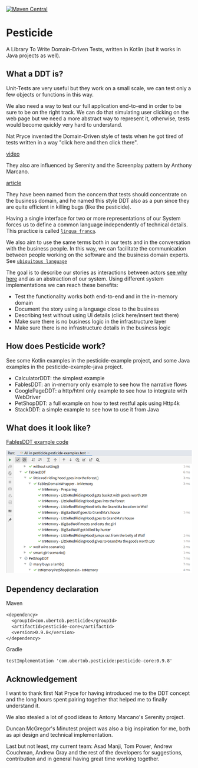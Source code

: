 [![Maven Central](https://maven-badges.herokuapp.com/maven-central/com.ubertob.pesticide/pesticide-core/badge.svg?style=plastic)](https://maven-badges.herokuapp.com/maven-central/com.ubertob.pesticide/pesticide-core)

# Pesticide

A Library To Write Domain-Driven Tests, written in Kotlin (but it works in Java projects as well).

## What a DDT is?

Unit-Tests are very useful but they work on a small scale, we can test only a few objects or functions in this way.

We also need a way to test our full application end-to-end in order to be sure to be on the right track. We can do that simulating user clicking on the web page but we need a more abstract way to represent it, otherwise, tests would become quickly very hard to understand.

Nat Pryce invented the Domain-Driven style of tests when he got tired of tests written in a way "click here and then click there".

[video](https://www.youtube.com/watch?v=Fk4rCn4YLLU)

They also are influenced by Serenity and the Screenplay pattern by Anthony Marcano.

[article](https://www.infoq.com/articles/Beyond-Page-Objects-Test-Automation-Serenity-Screenplay/)

They have been named from the concern that tests should concentrate on the business domain, and he named this style DDT also as a pun since they are quite efficient in killing bugs (like the pesticide).

Having a single interface for two or more representations of our System forces us to define a common language independently of technical details. This practice is called [`lingua franca`](https://wiki.c2.com/?LinguaFrancaPattern).

We also aim to use the same terms both in our tests and in the conversation with the business people. In this way, we can facilitate the communication between people working on the software and the business domain experts. See [`ubiquitous language`](https://martinfowler.com/bliki/UbiquitousLanguage.html)

The goal is to describe our stories as interactions between actors [see why here](https://www.infoq.com/presentations/pragmatic-personas/) and as an abstraction of our system. Using different system implementations we can reach these benefits:

- Test the functionality works both end-to-end and in the in-memory domain
- Document the story using a language close to the business
- Describing test without using UI details (click here/insert text there)
- Make sure there is no business logic in the infrastructure layer
- Make sure there is no infrastructure details in the business logic

## How does Pesticide work?
See some Kotlin examples in the pesticide-example project, and some Java examples in the pesticide-example-java project.

- CalculatorDDT: the simplest example
- FablesDDT: an in-memory only example to see how the narrative flows
- GooglePageDDT: a http/html only example to see how to integrate with WebDriver
- PetShopDDT: a full example on how to test restful apis using Http4k
- StackDDT: a simple example to see how to use it from Java

## What does it look like?

[FablesDDT example code](pesticide-examples/src/test/kotlin/com/ubertob/pesticide/examples/fables/FablesDDT.kt)

![tests running](docs/FablesTestRunning.png)

## Dependency declaration
Maven
```
<dependency>
  <groupId>com.ubertob.pesticide</groupId>
  <artifactId>pesticide-core</artifactId>
  <version>0.9.8</version>
</dependency>
```

Gradle
```
testImplementation 'com.ubertob.pesticide:pesticide-core:0.9.8'
```

## Acknowledgement

I want to thank first Nat Pryce for having introduced me to the DDT concept and the long hours spent pairing together that helped me to finally understand it.

We also stealed a lot of good ideas to Antony Marcano's Serenity project.

Duncan McGregor's Minutest project was also a big inspiration for me, both as api design and technical implementation.

Last but not least, my current team: Asad Manji, Tom Power, Andrew Couchman, Andrew Gray and the rest of the developers for suggestions, contribution and in general having great time working together.